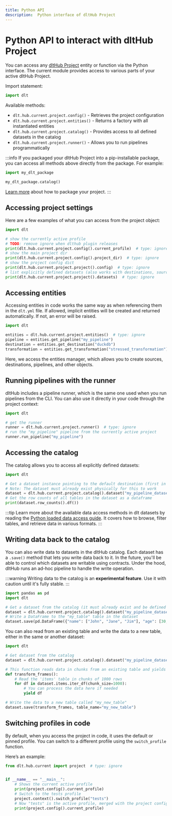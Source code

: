 ```yaml
---
title: Python API
description:  Python interface of dltHub Project
---
```


# Python API to interact with dltHub Project

You can access any [dltHub Project](../../core-concepts/project.md) entity or function via the Python interface.
The current module provides access to various parts of your active dltHub Project.

Import statement:
```py
import dlt
```

Available methods:
- `dlt.hub.current.project.config()` - Retrieves the project configuration
- `dlt.hub.current.project.entities()` - Returns a factory with all instantiated entities
- `dlt.hub.current.project.catalog()` - Provides access to all defined datasets in the catalog
- `dlt.hub.current.project.runner()` - Allows you to run pipelines programmatically

:::info
If you packaged your dltHub Project into a pip-installable package, you can access all methods above directly from the package. For example:
```py
import my_dlt_package

my_dlt_package.catalog()
```
[Learn more](../../getting-started/advanced_tutorial.md) about how to package your project.
:::


## Accessing project settings

Here are a few examples of what you can access from the project object:
```py
import dlt

# show the currently active profile
# TODO: remove ignore when dlthub plugin releases
print(dlt.hub.current.project.config().current_profile)  # type: ignore
# show the main project dir
print(dlt.hub.current.project.config().project_dir)  # type: ignore
# show the project config dict
print(dlt.hub.current.project.project().config)  # type: ignore
# list explicitly defined datasets (also works with destinations, sources, pipelines, etc.)
print(dlt.hub.current.project.project().datasets)  # type: ignore
```
## Accessing entities

Accessing entities in code works the same way as when referencing them in the `dlt.yml` file.
If allowed, implicit entities will be created and returned automatically. If not, an error will be raised.
```py
import dlt

entities = dlt.hub.current.project.entities()  # type: ignore
pipeline = entities.get_pipeline("my_pipeline")
destination = entities.get_destination("duckdb")
transformation = entities.get_transformation("stressed_transformation")

```
Here, we access the entities manager, which allows you to create sources, destinations, pipelines, and other objects.

## Running pipelines with the runner

dltHub includes a pipeline runner, which is the same one used when you run pipelines from the CLI.
You can also use it directly in your code through the project context:

```py
import dlt

# get the runner
runner = dlt.hub.current.project.runner()  # type: ignore
# run the "my_pipeline" pipeline from the currently active project
runner.run_pipeline("my_pipeline")
```

## Accessing the catalog

The catalog allows you to access all explicitly defined datasets:

```py
import dlt

# Get a dataset instance pointing to the default destination (first in dataset destinations list) and access data inside of it
# Note: The dataset must already exist physically for this to work
dataset = dlt.hub.current.project.catalog().dataset("my_pipeline_dataset")  # type: ignore
# Get the row counts of all tables in the dataset as a dataframe
print(dataset.row_counts().df())
```

:::tip
Learn more about the available data access methods in dlt datasets by reading the [Python loaded data access guide](../../../general-usage/dataset-access/dataset).
It covers how to browse, filter tables, and retrieve data in various formats.
:::

## Writing data back to the catalog

You can also write data to datasets in the dltHub catalog. Each dataset has a `.save()` method that lets you write data back to it.
In the future, you'll be able to control which datasets are writable using contracts.
Under the hood, dltHub runs an ad-hoc pipeline to handle the write operation.

:::warning
Writing data to the catalog is an **experimental feature**.
Use it with caution until it's fully stable.
:::

```py
import pandas as pd
import dlt

# Get a dataset from the catalog (it must already exist and be defined in dlt.yml)
dataset = dlt.hub.current.project.catalog().dataset("my_pipeline_dataset")  # type: ignore
# Write a DataFrame to the "my_table" table in the dataset
dataset.save(pd.DataFrame({"name": ["John", "Jane", "Jim"], "age": [30, 25, 35]}), table_name="my_table")
```

You can also read from an existing table and write the data to a new table, either in the same or another dataset:

```py
import dlt

# Get dataset from the catalog
dataset = dlt.hub.current.project.catalog().dataset("my_pipeline_dataset")  # type: ignore

# This function reads data in chunks from an existing table and yields each chunk
def transform_frames():
    # Read the 'items' table in chunks of 1000 rows
    for df in dataset.items.iter_df(chunk_size=1000):
        # You can process the data here if needed
        yield df

# Write the data to a new table called "my_new_table"
dataset.save(transform_frames, table_name="my_new_table")
```

## Switching profiles in code

By default, when you access the project in code, it uses the default or pinned profile.
You can switch to a different profile using the `switch_profile` function.

Here’s an example:

```py
from dlt.hub.current import project  # type: ignore


if __name__ == "__main__":
    # Shows the current active profile
    print(project.config().current_profile)
    # Switch to the tests profile
    project.context().switch_profile("tests")
    # Now "tests" is the active profile, merged with the project config
    print(project.config().current_profile)
```
